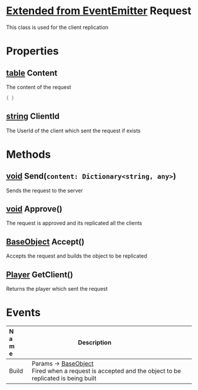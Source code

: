 <style>
  .md-content__button {
    display: none;
  }
</style>

# [Extended from EventEmitter](EventEmitter.md) Request 
This class is used for the client replication
	 
# Properties

## [table](table.md) Content 
The content of the request
   
```lua
{ }
```
## [string](string.md) ClientId
The UserId of the client which sent the request if exists 
	


# Methods
## [void](https://create.roblox.com/docs/scripting/luau/nil) Send(`content: Dictionary<string, any>`) 
 Sends the request to the server
	
## [void](https://create.roblox.com/docs/scripting/luau/nil) Approve() 
 The request is approved and its replicated all the clients
	
## [BaseObject](BaseObject.md) Accept() 
 Accepts the request and builds the object to be replicated
	
## [Player](https://create.roblox.com/docs/reference/engine/classes/Player) GetClient() 
 Returns the player which sent the request
	


# Events
|<div style="width:20%; max-size: 20%">Name</div>|<div style="width:80%; max-size: 80%">Description</div>|
|---|---|
|Build|Params -> [BaseObject](BaseObject.md)<br>  Fired when a request is accepted and the object to be replicated is being built<br>|



